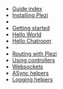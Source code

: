 * [Guide index](/guides)
* [Installing Plezi](/guides/install)
* 
* [Getting started](/guides/basics)
* [Hello World](/guides/hello_world)
* [Hello Chatroom](/guides/hello_chat)
* 
* [Routing with Plezi](/guides/routes)
* [Using controllers](/guides/controllers)
* [Websockets](/guides/websockets)
* [ASync helpers](/guides/async_helpers)
* [Logging helpers](/guides/logging)
